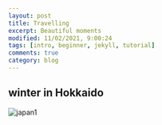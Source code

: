 ```yaml
---
layout: post
title: Travelling
excerpt: Beautiful moments
modified: 11/02/2021, 9:00:24
tags: [intro, beginner, jekyll, tutorial]
comments: true
category: blog
---
```


## winter in Hokkaido
![japan1](images/IMG_1320.JPG)

